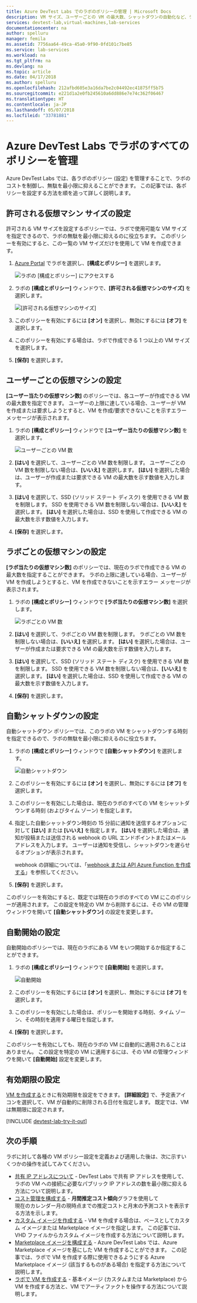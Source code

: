 ```yaml
---
title: Azure DevTest Labs でのラボのポリシーの管理 | Microsoft Docs
description: VM サイズ、ユーザーごとの VM の最大数、シャットダウンの自動化など、ラボのポリシーを定義する方法について説明します。
services: devtest-lab,virtual-machines,lab-services
documentationcenter: na
author: spelluru
manager: femila
ms.assetid: 7756aa64-49ca-45a0-9f90-0fd101c7be85
ms.service: lab-services
ms.workload: na
ms.tgt_pltfrm: na
ms.devlang: na
ms.topic: article
ms.date: 04/17/2018
ms.author: spelluru
ms.openlocfilehash: 212afbd605e3a16da7be2c04492ec41875ff5b75
ms.sourcegitcommit: e221d1a2e0fb245610a6dd886e7e74c362f06467
ms.translationtype: HT
ms.contentlocale: ja-JP
ms.lasthandoff: 05/07/2018
ms.locfileid: "33781881"
---
```

# <a name="manage-all-policies-for-a-lab-in-azure-devtest-labs"></a>Azure DevTest Labs でラボのすべてのポリシーを管理

Azure DevTest Labs では、各ラボのポリシー (設定) を管理することで、ラボのコストを制御し、無駄を最小限に抑えることができます。 この記事では、各ポリシーを設定する方法を順を追って詳しく説明します。  

## <a name="set-allowed-virtual-machine-sizes"></a>許可される仮想マシン サイズの設定
許可される VM サイズを設定するポリシーでは、ラボで使用可能な VM サイズを指定できるので、ラボの無駄を最小限に抑えるのに役立ちます。 このポリシーを有効にすると、この一覧の VM サイズだけを使用して VM を作成できます。

1. [Azure Portal](http://go.microsoft.com/fwlink/p/?LinkID=525040) でラボを選択し、**[構成とポリシー]** を選択します。

    ![ラボの [構成とポリシー] にアクセスする](./media/devtest-lab-set-lab-policy/policies-menu.png)

1. ラボの **[構成とポリシー]** ウィンドウで、**[許可される仮想マシンのサイズ]** を選択します。
   
    ![[許可される仮想マシンのサイズ]](./media/devtest-lab-set-lab-policy/allowed-vm-sizes.png)

1. このポリシーを有効にするには **[オン]** を選択し、無効にするには **[オフ]** を選択します。

1. このポリシーを有効にする場合は、ラボで作成できる 1 つ以上の VM サイズを選択します。

1. **[保存]** を選択します。

## <a name="set-virtual-machines-per-user"></a>ユーザーごとの仮想マシンの設定
**[ユーザー当たりの仮想マシン数]** のポリシーでは、各ユーザーが作成できる VM の最大数を指定できます。 ユーザーの上限に達している場合、ユーザーが VM を作成または要求しようとすると、VM を作成/要求できないことを示すエラー メッセージが表示されます。 

1. ラボの **[構成とポリシー]** ウィンドウで **[ユーザー当たりの仮想マシン数]** を選択します。
   
    ![ユーザーごとの VM 数](./media/devtest-lab-set-lab-policy/max-vms-per-user.png)

1. **[はい]** を選択して、ユーザーごとの VM 数を制限します。 ユーザーごとの VM 数を制限しない場合は、**[いいえ]** を選択します。 **[はい]** を選択した場合は、ユーザーが作成または要求できる VM の最大数を示す数値を入力します。 

1. **[はい]** を選択して、SSD (ソリッド ステート ディスク) を使用できる VM 数を制限します。 SSD を使用できる VM 数を制限しない場合は、**[いいえ]** を選択します。 **[はい]** を選択した場合は、SSD を使用して作成できる VM の最大数を示す数値を入力します。 

1. **[保存]** を選択します。

## <a name="set-virtual-machines-per-lab"></a>ラボごとの仮想マシンの設定
**[ラボ当たりの仮想マシン数]** のポリシーでは、現在のラボで作成できる VM の最大数を指定することができます。 ラボの上限に達している場合、ユーザーが VM を作成しようとすると、VM を作成できないことを示すエラー メッセージが表示されます。 

1. ラボの **[構成とポリシー]** ウィンドウで **[ラボ当たりの仮想マシン数]** を選択します。
   
    ![ラボごとの VM 数](./media/devtest-lab-set-lab-policy/max-vms-per-lab.png)

1. **[はい]** を選択して、ラボごとの VM 数を制限します。 ラボごとの VM 数を制限しない場合は、**[いいえ]** を選択します。 **[はい]** を選択した場合は、ユーザーが作成または要求できる VM の最大数を示す数値を入力します。 

1. **[はい]** を選択して、SSD (ソリッド ステート ディスク) を使用できる VM 数を制限します。 SSD を使用できる VM 数を制限しない場合は、**[いいえ]** を選択します。 **[はい]** を選択した場合は、SSD を使用して作成できる VM の最大数を示す数値を入力します。 

1. **[保存]** を選択します。

## <a name="set-auto-shutdown"></a>自動シャットダウンの設定
自動シャットダウン ポリシーでは、このラボの VM をシャットダウンする時刻を指定できるので、ラボの無駄を最小限に抑えるのに役立ちます。

1. ラボの **[構成とポリシー]** ウィンドウで **[自動シャットダウン]** を選択します。
   
    ![自動シャットダウン](./media/devtest-lab-set-lab-policy/auto-shutdown.png)

1. このポリシーを有効にするには **[オン]** を選択し、無効にするには **[オフ]** を選択します。

1. このポリシーを有効にした場合は、現在のラボのすべての VM をシャットダウンする時刻 (およびタイム ゾーン) を指定します。

1. 指定した自動シャットダウン時刻の 15 分前に通知を送信するオプションに対して **[はい]** または **[いいえ]** を指定します。 **[はい]** を選択した場合は、通知が投稿または送信される webhook の URL エンドポイントまたはメール アドレスを入力します。 ユーザーは通知を受信し、シャットダウンを遅らせるオプションが表示されます。

   webhook の詳細については、「[webhook または API Azure Function を作成する](../azure-functions/functions-create-a-web-hook-or-api-function.md)」を参照してください。 

1. **[保存]** を選択します。

このポリシーを有効にすると、既定では現在のラボのすべての VM にこのポリシーが適用されます。 この設定を特定の VM から削除するには、その VM の管理ウィンドウを開いて **[自動シャットダウン]** の設定を変更します。

## <a name="set-auto-start"></a>自動開始の設定
自動開始のポリシーでは、現在のラボにある VM をいつ開始するか指定することができます。  

1. ラボの **[構成とポリシー]** ウィンドウで **[自動開始]** を選択します。
   
    ![自動開始](./media/devtest-lab-set-lab-policy/auto-start.png)

2. このポリシーを有効にするには **[オン]** を選択し、無効にするには **[オフ]** を選択します。

3. このポリシーを有効にした場合は、ポリシーを開始する時刻、タイム ゾーン、その時刻を適用する曜日を指定します。 

4. **[保存]** を選択します。

このポリシーを有効にしても、現在のラボの VM に自動的に適用されることはありません。 この設定を特定の VM に適用するには、その VM の管理ウィンドウを開いて **[自動開始]** 設定を変更します。

## <a name="set-expiration-date"></a>有効期限の設定
[VM を作成する](devtest-lab-add-vm.md)ときに有効期限を設定をできます。 **[詳細設定]** で、予定表アイコンを選択して、VM が自動的に削除される日付を指定します。 既定では、VM は無期限に設定されます。

[!INCLUDE [devtest-lab-try-it-out](../../includes/devtest-lab-try-it-out.md)]

## <a name="next-steps"></a>次の手順
ラボに対して各種の VM ポリシー設定を定義および適用した後は、次に示すいくつかの操作を試してみてください。

* [共有 IP アドレスについて](devtest-lab-shared-ip.md) - DevTest Labs で共有 IP アドレスを使用して、ラボの VM への接続に必要なパブリック IP アドレスの数を最小限に抑える方法について説明します。
* [コスト管理を構成する](devtest-lab-configure-cost-management.md) - **月間推定コスト傾向**グラフを使用して  
  現在のカレンダー月の現時点までの推定コストと月末の予測コストを表示する方法を示します。
* [カスタム イメージを作成する](devtest-lab-create-template.md) - VM を作成する場合は、ベースとしてカスタム イメージまたは Marketplace イメージを指定します。 この記事では、VHD ファイルからカスタム イメージを作成する方法について説明します。
* [Marketplace イメージを構成する](devtest-lab-configure-marketplace-images.md) - Azure DevTest Labs では、Azure Marketplace イメージを基にした VM を作成することができます。 この記事では、ラボで VM を作成する際に使用できるようにする Azure Marketplace イメージ (該当するものがある場合) を指定する方法について説明します。
* [ラボで VM を作成する](devtest-lab-add-vm.md) - 基本イメージ (カスタムまたは Marketplace) から VM を作成する方法と、VM でアーティファクトを操作する方法について説明します。


